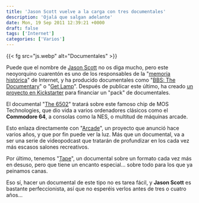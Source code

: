```yaml
---
title: 'Jason Scott vuelve a la carga con tres documentales'
description: 'Ojalá que salgan adelante'
date: Mon, 19 Sep 2011 12:39:21 +0000
draft: false
tags: ['Internet']
categories: ['Varios']
---
```


{{< fg src="js.webp" alt="Documentales" >}}

Puede que el nombre de [Jason Scott](http://en.wikipedia.org/wiki/Jason_Scott_Sadofsky) no os diga mucho, pero este neoyorquino cuarentón es uno de los responsables de la "[memoria histórica](http://www.archive.org/)" de Internet, y ha producido documentales como "[BBS: The Documentary](http://www.bbsdocumentary.com/)" o "[Get Lamp](http://www.getlamp.com/)". Después de publicar este último, ha creado [un proyecto en Kickstarter](http://www.kickstarter.com/projects/textfiles/the-jason-scott-documentary-three-pack) para financiar un "pack" de documentales.

El documental "[The 6502](http://www.the6502.com/)" tratará sobre este famoso chip de MOS Technologies, que dio vida a varios ordenadores clásicos como el **Commodore 64**, a consolas como la NES, o multitud de máquinas arcade.

Esto enlaza directamente con "[Arcade](http://www.arcadedocumentary.com/)", un proyecto que anunció hace varios años, y que por fin puede ver la luz. Más que un documental, va a ser una serie de videopodcast que tratarán de profundizar en los cada vez más escasos salones recreativos.

Por último, tenemos "[Tape](http://www.tapedocumentary.com/)", un documental sobre un formato cada vez más en desuso, pero que tiene un encanto especial... sobre todo para los que ya peinamos canas.

Eso sí, hacer un documental de este tipo no es tarea fácil, y **Jason Scott** es bastante perfeccionista, así que no esperéis verlos antes de tres o cuatro años...